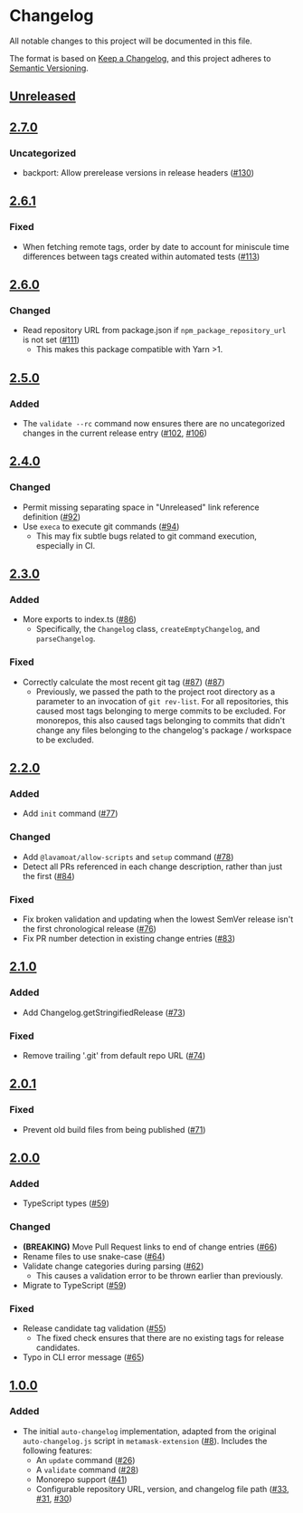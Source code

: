 # Changelog
All notable changes to this project will be documented in this file.

The format is based on [Keep a Changelog](https://keepachangelog.com/en/1.0.0/),
and this project adheres to [Semantic Versioning](https://semver.org/spec/v2.0.0.html).

## [Unreleased]

## [2.7.0]
### Uncategorized
- backport: Allow prerelease versions in release headers ([#130](https://github.com/MetaMask/auto-changelog/pull/130))

## [2.6.1]
### Fixed
- When fetching remote tags, order by date to account for miniscule time differences between tags created within automated tests ([#113](https://github.com/MetaMask/auto-changelog/pull/113))

## [2.6.0]
### Changed
- Read repository URL from package.json if `npm_package_repository_url` is not set ([#111](https://github.com/MetaMask/auto-changelog/pull/111))
  - This makes this package compatible with Yarn >1.

## [2.5.0]
### Added
- The `validate --rc` command now ensures there are no uncategorized changes in the current release entry ([#102](https://github.com/MetaMask/auto-changelog/pull/102), [#106](https://github.com/MetaMask/auto-changelog/pull/106))

## [2.4.0]
### Changed
- Permit missing separating space in "Unreleased" link reference definition ([#92](https://github.com/MetaMask/auto-changelog/pull/92))
- Use `execa` to execute git commands ([#94](https://github.com/MetaMask/auto-changelog/pull/94))
  - This may fix subtle bugs related to git command execution, especially in CI.

## [2.3.0]
### Added
- More exports to index.ts ([#86](https://github.com/MetaMask/auto-changelog/pull/86))
  - Specifically, the `Changelog` class, `createEmptyChangelog`, and `parseChangelog`.

### Fixed
- Correctly calculate the most recent git tag ([#87](https://github.com/MetaMask/auto-changelog/pull/87)) ([#87](https://github.com/MetaMask/auto-changelog/pull/87))
  - Previously, we passed the path to the project root directory as a parameter to an invocation of `git rev-list`. For all repositories, this caused most tags belonging to merge commits to be excluded. For monorepos, this also caused tags belonging to commits that didn't change any files belonging to the changelog's package / workspace to be excluded.

## [2.2.0]
### Added
- Add `init` command ([#77](https://github.com/MetaMask/auto-changelog/pull/77))

### Changed
- Add `@lavamoat/allow-scripts` and `setup` command ([#78](https://github.com/MetaMask/auto-changelog/pull/78))
- Detect all PRs referenced in each change description, rather than just the first ([#84](https://github.com/MetaMask/auto-changelog/pull/84))

### Fixed
- Fix broken validation and updating when the lowest SemVer release isn't the first chronological release ([#76](https://github.com/MetaMask/auto-changelog/pull/76))
- Fix PR number detection in existing change entries ([#83](https://github.com/MetaMask/auto-changelog/pull/83))

## [2.1.0]
### Added
- Add Changelog.getStringifiedRelease ([#73](https://github.com/MetaMask/auto-changelog/pull/73))

### Fixed
- Remove trailing '.git' from default repo URL ([#74](https://github.com/MetaMask/auto-changelog/pull/74))

## [2.0.1]
### Fixed
- Prevent old build files from being published ([#71](https://github.com/MetaMask/auto-changelog/pull/71))

## [2.0.0]
### Added
- TypeScript types ([#59](https://github.com/MetaMask/auto-changelog/pull/59))

### Changed
- **(BREAKING)** Move Pull Request links to end of change entries ([#66](https://github.com/MetaMask/auto-changelog/pull/66))
- Rename files to use snake-case ([#64](https://github.com/MetaMask/auto-changelog/pull/64))
- Validate change categories during parsing ([#62](https://github.com/MetaMask/auto-changelog/pull/62))
  - This causes a validation error to be thrown earlier than previously.
- Migrate to TypeScript ([#59](https://github.com/MetaMask/auto-changelog/pull/59))

### Fixed
- Release candidate tag validation ([#55](https://github.com/MetaMask/auto-changelog/pull/55))
  - The fixed check ensures that there are no existing tags for release candidates.
- Typo in CLI error message ([#65](https://github.com/MetaMask/auto-changelog/pull/65))

## [1.0.0]
### Added
- The initial `auto-changelog` implementation, adapted from the original `auto-changelog.js` script in  `metamask-extension` ([#8](https://github.com/MetaMask/auto-changelog/pull/8)).
Includes the following features:
  - An `update` command ([#26](https://github.com/MetaMask/auto-changelog/pull/26))
  - A `validate` command ([#28](https://github.com/MetaMask/auto-changelog/pull/28))
  - Monorepo support ([#41](https://github.com/MetaMask/auto-changelog/pull/41))
  - Configurable repository URL, version, and changelog file path ([#33](https://github.com/MetaMask/auto-changelog/pull/33), [#31](https://github.com/MetaMask/auto-changelog/pull/31), [#30](https://github.com/MetaMask/auto-changelog/pull/30))

[Unreleased]: https://github.com/MetaMask/auto-changelog/compare/v2.7.0...HEAD
[2.7.0]: https://github.com/MetaMask/auto-changelog/compare/v2.6.1...v2.7.0
[2.6.1]: https://github.com/MetaMask/auto-changelog/compare/v2.6.0...v2.6.1
[2.6.0]: https://github.com/MetaMask/auto-changelog/compare/v2.5.0...v2.6.0
[2.5.0]: https://github.com/MetaMask/auto-changelog/compare/v2.4.0...v2.5.0
[2.4.0]: https://github.com/MetaMask/auto-changelog/compare/v2.3.0...v2.4.0
[2.3.0]: https://github.com/MetaMask/auto-changelog/compare/v2.2.0...v2.3.0
[2.2.0]: https://github.com/MetaMask/auto-changelog/compare/v2.1.0...v2.2.0
[2.1.0]: https://github.com/MetaMask/auto-changelog/compare/v2.0.1...v2.1.0
[2.0.1]: https://github.com/MetaMask/auto-changelog/compare/v2.0.0...v2.0.1
[2.0.0]: https://github.com/MetaMask/auto-changelog/compare/v1.0.0...v2.0.0
[1.0.0]: https://github.com/MetaMask/auto-changelog/releases/tag/v1.0.0
